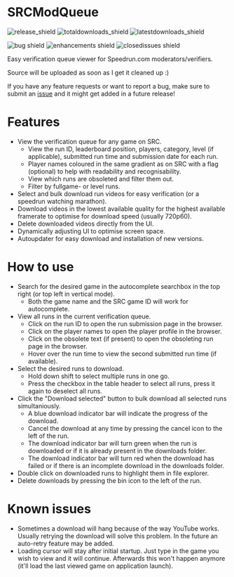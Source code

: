 # SRCModQueue
![release_shield](https://img.shields.io/github/v/release/noahkra/SRCModQueue?include_prereleases&color=blue) ![totaldownloads_shield](https://img.shields.io/github/downloads/noahkra/SRCModQueue/total?label=total%20downloads) ![latestdownloads_shield](https://img.shields.io/github/downloads-pre/noahkra/SRCModQueue/latest/total) 

![bug shield](https://img.shields.io/github/issues-raw/noahkra/SRCModQueue/bug) ![enhancements shield](https://img.shields.io/github/issues-raw/noahkra/SRCModQueue/enhancement) ![closedissues shield](https://img.shields.io/github/issues-closed-raw/noahkra/SRCModQueue?color=green)

Easy verification queue viewer for Speedrun.com moderators/verifiers.

Source will be uploaded as soon as I get it cleaned up :)

If you have any feature requests or want to report a bug, make sure to submit an [issue](https://github.com/noahkra/SRCModQueue/issues/new/choose) and it might get added in a future release!

# Features
- View the verification queue for any game on SRC.
	- View the run ID, leaderboard position, players, category, level (if applicable), submitted run time and submission date for each run.
	- Player names coloured in the same gradient as on SRC with a flag (optional) to help with readability and recognisability.
	- View which runs are obsoleted and filter them out.
	- Filter by fullgame- or level runs.
- Select and bulk download run videos for easy verification (or a speedrun watching marathon).
- Download videos in the lowest available quality for the highest available framerate to optimise for download speed (usually 720p60).
- Delete downloaded videos directly from the UI.
- Dynamically adjusting UI to optimise screen space.
- Autoupdater for easy download and installation of new versions.

# How to use
- Search for the desired game in the autocomplete searchbox in the top right (or top left in vertical mode).
	- Both the game name and the SRC game ID will work for autocomplete.
- View all runs in the current verification queue.
	- Click on the run ID to open the run submission page in the browser.
	- Click on the player names to open the player profile in the browser.
	- Click on the obsolete text (if present) to open the obsoleting run page in the browser.
	- Hover over the run time to view the second submitted run time (if available).
- Select the desired runs to download. 
	- Hold down shift to select multiple runs in one go. 
	- Press the checkbox in the table header to select all runs, press it again to deselect all runs.
- Click the "Download selected" button to bulk download all selected runs simultaniously.
	- A blue download indicator bar will indicate the progress of the download.
	- Cancel the download at any time by pressing the cancel icon to the left of the run.
	- The download indicator bar will turn green when the run is downloaded or if it is already present in the downloads folder.
	- The download indicator bar will turn red when the download has failed or if there is an incomplete download in the downloads folder.
- Double click on downloaded runs to highlight them in file explorer.
- Delete downloads by pressing the bin icon to the left of the run.

# Known issues
- Sometimes a download will hang because of the way YouTube works. Usually retrying the download will solve this problem. In the future an auto-retry feature may be added.
- Loading cursor will stay after initial startup. Just type in the game you wish to view and it will continue. Afterwards this won't happen anymore (it'll load the last viewed game on application launch).
